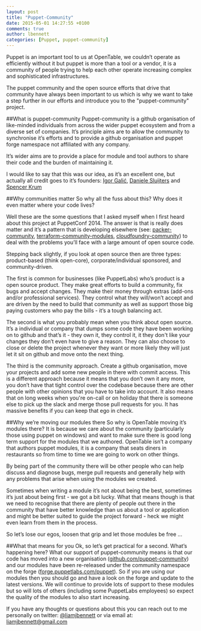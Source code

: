 ```yaml
---
layout: post
title: "Puppet-Community"
date: 2015-05-01 14:27:55 +0100
comments: true
author: lbennett
categories: [Puppet, puppet-community]
---
```


Puppet is an important tool to us at OpenTable, we couldn’t operate as efficiently without it but puppet is more than a tool or a vendor, it is a community of people trying to help
each other operate increasing complex and sophisticated infrastructures.

The puppet community and the open source efforts that drive that community have always been important to us which is why we want to take a step further in our efforts and introduce
you to the "puppet-community" project.

##What is puppet-community
Puppet-community is a github organisation of like-minded individuals from across the wider puppet ecosystem and from a diverse set of companies. It’s principle aims are to allow the
community to synchronise it’s efforts and to provide a github organisation and puppet forge namespace not affiliated with any company.

It’s wider aims are to provide a place for module and tool authors to share their code and the burden of maintaining it.

I would like to say that this was our idea, as it’s an excellent one, but actually all credit goes to it’s founders: [Igor Galić](https://github.com/igalic), 
[Daniele Sluijters](https://github.com/daenney) and [Spencer Krum](https://github.com/nibalizer)

##Why communities matter
So why all the fuss about this? Why does it even matter where your code lives?

Well these are the some questions that I asked myself when I first heard about this project at PuppetConf 2014. The answer is that is really does matter and it’s a pattern that is 
developing elsewhere (see: [packer-community](https://github.com/packer-community), [terraform-community-modules](https://github.com/terraform-community-modules), 
[cloudfoundry-community](https://github.com/cloudfoundry-community)) to deal with the problems you’ll face with a large amount of open source code.

Stepping back slightly, if you look at open source then are three types: product-based (think open-core), corporate/individual sponsored,  and community-driven.

The first is common for businesses (like PuppetLabs) who’s product is a open source product. They make great efforts to build a community, fix bugs and accept changes. They make 
their money through extras (add-ons and/or professional services). They control what they will/won’t accept and are driven by the need to build that community as well as support 
those big paying customers who pay the bills - it’s a tough balancing act.

The second is what you probably mean when you think about open source. It’s a individual or company that dumps some code they have been working on to github and that’s it - they own 
it, they control it, it they don't like your changes they don’t even have to give a reason. They can also choose to close or delete the project whenever they want or more likely they 
will just let it sit on github and move onto the next thing.

The third is the community approach. Create a github organisation, move your projects and add some new people in there with commit access. This is a different approach because it means 
that you don’t own it any more, you don’t have that tight control over the codebase because there are other people with other opinions that you have to take into account. It also means 
that on long weeks when you're on-call or on holiday that there is someone else to pick up the slack and merge those pull requests for you. It has massive benefits if you can keep that 
ego in check.

##Why we’re moving our modules there
So why is OpenTable moving it’s modules there? It is because we care about the community (particularly those using puppet on windows) and want to make sure there is good long term 
support for the modules that we authored. OpenTable isn’t a company that authors puppet modules, it is a company that seats diners in restaurants so from time to time we are going 
to work on other things.

By being part of the community there will be other people who can help discuss and diagnose bugs, merge pull requests and generally help with any problems that arise when using 
the modules we created.

Sometimes when writing a module it’s not about being the best, sometimes it’s just about being first - we got a bit lucky. What that means though is that we need to recognise that there
are plenty of people out there in the community that have better knowledge than us about a tool or application and might be better suited to guide the project forward - heck we might 
even learn from them in the process.

So let’s lose our egos, loosen that grip and let those modules be free ...

##What that means for you
Ok, so let’s get practical for a second. What’s happening here? What our support of puppet-community means is that our code has moved into a new organisation 
([github.com/puppet-community](https://github.com/puppet-community)) and our modules have been re-released under the community namespace on the forge 
([forge.puppetlabs.com/puppet](https://forge.puppetlabs.com/puppet)). So if you are using our modules then you should go and have a look on the forge and update to the latest versions. 
We will continue to provide lots of support to these modules but so will lots of others (including some PuppetLabs employees) so expect the quality of the modules to also start increasing.

If you have any thoughts or questions about this you can reach out to me personally on twitter: [@liamjbennett](twitter.com/liamjbennett) or via email at: [liamjbennett@gmail.com](mailto:liamjbennett@gmail.com)
